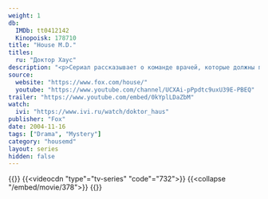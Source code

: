 ```yaml
---
weight: 1
db:
  IMDb: tt0412142
  Kinopoisk: 178710
title: "House M.D."
titles: 
  ru: "Доктор Хаус"
description: "<p>Сериал рассказывает о команде врачей, которые должны правильно поставить диагноз пациенту и спасти его. Возглавляет команду доктор Грегори Хаус, который ходит с тростью после того, как его мышечный инфаркт в правой ноге слишком поздно правильно диагностировали. Как врач Хаус просто гений, но сам не отличается проникновенностью в общении с больными и с удовольствием избегает их, если только есть возможность. Он сам всё время проводит в борьбе с собственной болью, а трость в его руке только подчеркивает его жесткую, ядовитую манеру общения. Порой его поведение можно назвать почти бесчеловечным, и при этом он прекрасный врач, обладающий нетипичным умом и безупречным инстинктом, что снискало ему глубокое уважение. Будучи инфекционистом, он ещё и замечательный диагност, который любит разгадывать медицинские загадки, чтобы спасти кому-то жизнь. Если бы все было по его воле, то Хаус лечил бы больных не выходя из своего кабинета.</p>"
source: 
  website: "https://www.fox.com/house/"
  youtube: "https://www.youtube.com/channel/UCXAi-pPpdtc9uxU39E-PBEQ"
trailer: "https://www.youtube.com/embed/0kYplLDaZbM"
watch:
  ivi: "https://www.ivi.ru/watch/doktor_haus"
publisher: "Fox"
date: 2004-11-16
tags: ["Drama", "Mystery"]
category: "housemd"
layout: series
hidden: false
---
```

{{<players>}}
    {{<videocdn "type"="tv-series" "code"="732">}}
    {{<collapse "/embed/movie/378">}}
{{</players>}}
